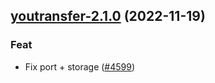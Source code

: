

## [youtransfer-2.1.0](https://github.com/truecharts/charts/compare/youtransfer-2.0.1...youtransfer-2.1.0) (2022-11-19)

### Feat

- Fix port + storage ([#4599](https://github.com/truecharts/charts/issues/4599))
  
  